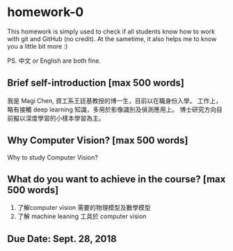 # homework-0
This homework is simply used to check if all students know how to work with git and GitHub (no credit).
At the sametime, it also helps me to know you a little bit more :)

PS. 中文 or English are both fine.

## Brief self-introduction [max 500 words]
我是 Magi Chen, 資工系王廷基教授的博一生，目前以在職身份入學。
工作上，略有接觸 deep learning 知識，多用於影像識別及偵測應用上。
博士研究方向目前擬以深度學習的小樣本學習為主。

## Why Computer Vision? [max 500 words]
Why to study Computer Vision?


## What do you want to achieve in the course? [max 500 words]
1. 了解computer vision 需要的物理模型及數學模型
1. 了解 machine leaning 工具於 computer vision

## Due Date: Sept. 28, 2018
